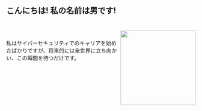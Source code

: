 <h2 align="left">こんにちは! 私の名前は男です!</h2>

###

<br clear="both">

<img align="right" height="200" src="https://i.pinimg.com/736x/a6/4d/18/a64d188397de5f78686ea4354ca3ce73.jpg"  />

###

<p align="left">私はサイバーセキュリティでのキャリアを始めたばかりですが、将来的には全世界に立ち向かい、この瞬間を待つだけです。</p>

###

